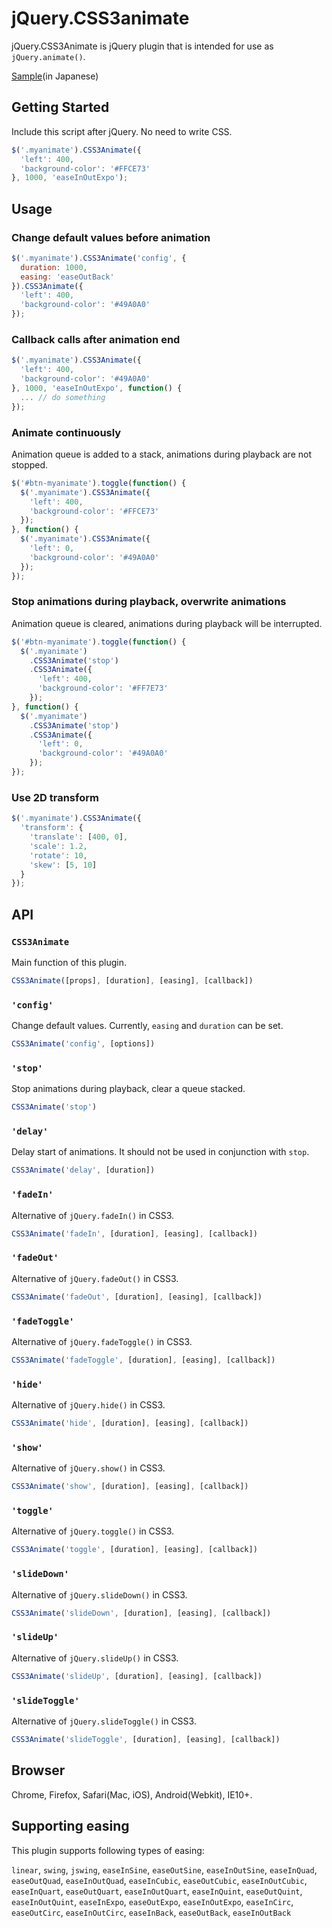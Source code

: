 # jQuery.CSS3animate

jQuery.CSS3Animate is jQuery plugin that is intended for use as `jQuery.animate()`.

[Sample](http://110chang.com/css3animate/)(in Japanese)

## Getting Started
Include this script after jQuery. No need to write CSS.

```javascript
$('.myanimate').CSS3Animate({
  'left': 400,
  'background-color': '#FFCE73'
}, 1000, 'easeInOutExpo');
```

## Usage

### Change default values before animation

```javascript
$('.myanimate').CSS3Animate('config', {
  duration: 1000,
  easing: 'easeOutBack'
}).CSS3Animate({
  'left': 400,
  'background-color': '#49A0A0'
});
```

### Callback calls after animation end

```javascript
$('.myanimate').CSS3Animate({
  'left': 400,
  'background-color': '#49A0A0'
}, 1000, 'easeInOutExpo', function() {
  ... // do something
});
```

### Animate continuously

Animation queue is added to a stack, animations during playback are not stopped.

```javascript
$('#btn-myanimate').toggle(function() {
  $('.myanimate').CSS3Animate({
    'left': 400,
    'background-color': '#FFCE73'
  });
}, function() {
  $('.myanimate').CSS3Animate({
    'left': 0,
    'background-color': '#49A0A0'
  });
});
```

### Stop animations during playback, overwrite animations

Animation queue is cleared, animations during playback will be interrupted.

```javascript
$('#btn-myanimate').toggle(function() {
  $('.myanimate')
    .CSS3Animate('stop')
    .CSS3Animate({
      'left': 400,
      'background-color': '#FF7E73'
    });
}, function() {
  $('.myanimate')
    .CSS3Animate('stop')
    .CSS3Animate({
      'left': 0,
      'background-color': '#49A0A0'
    });
});
```

### Use 2D transform

```javascript
$('.myanimate').CSS3Animate({
  'transform': {
    'translate': [400, 0],
    'scale': 1.2,
    'rotate': 10,
    'skew': [5, 10]
  }
});
```

## API

### `CSS3Animate`
Main function of this plugin.
```javascript
CSS3Animate([props], [duration], [easing], [callback])
```


### `'config'`
Change default values. Currently, `easing` and `duration` can be set.
```javascript
CSS3Animate('config', [options])
```

### `'stop'`
Stop animations during playback, clear a queue stacked.
```javascript
CSS3Animate('stop')
```

### `'delay'`
Delay start of animations. It should not be used in conjunction with `stop`.
```javascript
CSS3Animate('delay', [duration])
```

### `'fadeIn'`
Alternative of `jQuery.fadeIn()` in CSS3.
```javascript
CSS3Animate('fadeIn', [duration], [easing], [callback])
```

### `'fadeOut'`
Alternative of `jQuery.fadeOut()` in CSS3.
```javascript
CSS3Animate('fadeOut', [duration], [easing], [callback])
```

### `'fadeToggle'`
Alternative of `jQuery.fadeToggle()` in CSS3.
```javascript
CSS3Animate('fadeToggle', [duration], [easing], [callback])
```

### `'hide'`
Alternative of `jQuery.hide()` in CSS3.
```javascript
CSS3Animate('hide', [duration], [easing], [callback])
```

### `'show'`
Alternative of `jQuery.show()` in CSS3.
```javascript
CSS3Animate('show', [duration], [easing], [callback])
```

### `'toggle'`
Alternative of `jQuery.toggle()` in CSS3.
```javascript
CSS3Animate('toggle', [duration], [easing], [callback])
```

### `'slideDown'`
Alternative of `jQuery.slideDown()` in CSS3.
```javascript
CSS3Animate('slideDown', [duration], [easing], [callback])
```

### `'slideUp'`
Alternative of `jQuery.slideUp()` in CSS3.
```javascript
CSS3Animate('slideUp', [duration], [easing], [callback])
```

### `'slideToggle'`
Alternative of `jQuery.slideToggle()` in CSS3.
```javascript
CSS3Animate('slideToggle', [duration], [easing], [callback])
```

## Browser

Chrome, Firefox, Safari(Mac, iOS), Android(Webkit), IE10+.

## Supporting easing

This plugin supports following types of easing:

`linear`, `swing`, `jswing`, `easeInSine`, `easeOutSine`, `easeInOutSine`, `easeInQuad`, `easeOutQuad`, `easeInOutQuad`, `easeInCubic`, `easeOutCubic`, `easeInOutCubic`, `easeInQuart`, `easeOutQuart`, `easeInOutQuart`, `easeInQuint`, `easeOutQuint`, `easeInOutQuint`, `easeInExpo`, `easeOutExpo`, `easeInOutExpo`, `easeInCirc`, `easeOutCirc`, `easeInOutCirc`, `easeInBack`, `easeOutBack`, `easeInOutBack`

